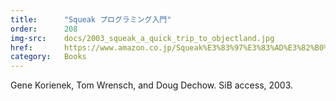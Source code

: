 ```yaml
---
title:      "Squeak プログラミング入門"
order:      208
img-src:    docs/2003_squeak_a_quick_trip_to_objectland.jpg
href:       https://www.amazon.co.jp/Squeak%E3%83%97%E3%83%AD%E3%82%B0%E3%83%A9%E3%83%9F%E3%83%B3%E3%82%B0%E5%85%A5%E9%96%80%E2%80%95%E3%82%AA%E3%83%96%E3%82%B8%E3%82%A7%E3%82%AF%E3%83%88%E3%83%A9%E3%83%B3%E3%83%89%E3%81%B8%E3%81%AE%E6%8B%9B%E5%BE%85-%E3%82%B8%E3%83%BC%E3%83%B3%E3%83%BB%E3%82%B3%E3%83%AA%E3%82%A8%E3%83%8D%E3%83%83%E3%82%AF/dp/4434043307
category:   Books
---
```

Gene Korienek, Tom Wrensch, and Doug Dechow. SiB access, 2003.
